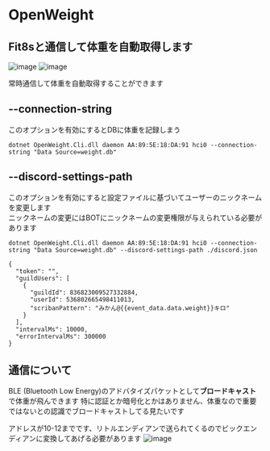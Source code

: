# OpenWeight

## Fit8sと通信して体重を自動取得します

![image](https://user-images.githubusercontent.com/51302983/230729551-a1a3d8a1-cab8-463c-857e-5709ee2f2aae.png)
![image](https://user-images.githubusercontent.com/51302983/230779046-4635b56a-21f4-480b-855d-6748d6186817.png)


常時通信して体重を自動取得することができます

## --connection-string
このオプションを有効にするとDBに体重を記録しまう
```
dotnet OpenWeight.Cli.dll daemon AA:89:5E:18:DA:91 hci0 --connection-string "Data Source=weight.db"
```

## --discord-settings-path
このオプションを有効にすると設定ファイルに基づいてユーザーのニックネームを変更します  
ニックネームの変更にはBOTにニックネームの変更権限が与えられている必要があります
```
dotnet OpenWeight.Cli.dll daemon AA:89:5E:18:DA:91 hci0 --connection-string "Data Source=weight.db" --discord-settings-path ./discord.json
```
```
{
  "token": "",
  "guildUsers": [
    {
      "guildId": 836823009527332884,
      "userId": 536802665498411013,
      "scribanPattern": "みかん@{{event_data.data.weight}}キロ"
    }
  ],
  "intervalMs": 10000,
  "errorIntervalMs": 300000
}
```

## 

## 通信について
BLE (Bluetooth Low Energy)のアドバタイズパケットとして**ブロードキャスト**で体重が飛んできます
特に認証とか暗号化とかはありません、体重なので重要ではないとの認識でブロードキャストしてる見たいです

アドレスが10-12までです、リトルエンディアンで送られてくるのでビックエンディアンに変換してあげる必要があります
![image](https://user-images.githubusercontent.com/51302983/230730173-fdd0a5df-9a27-46e2-83fa-996afe4f77b8.png)
